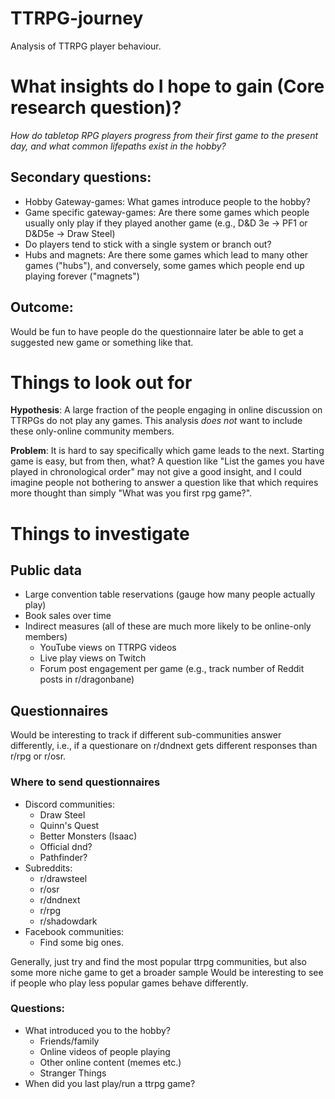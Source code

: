 # TTRPG-journey
Analysis of TTRPG player behaviour. 


# What insights do I hope to gain (Core research question)?
*How do tabletop RPG players progress from their first game to the present day, and what common lifepaths exist in the hobby?*

## Secondary questions:
- Hobby Gateway-games: What games introduce people to the hobby?
- Game specific gateway-games: Are there some games which people usually only play if they played another game (e.g., D&D 3e -> PF1 or D&D5e -> Draw Steel)
- Do players tend to stick with a single system or branch out?
- Hubs and magnets: Are there some games which lead to many other games ("hubs"), and conversely, some games which people end up playing forever ("magnets")

## Outcome:
Would be fun to have people do the questionnaire later be able to get a suggested new game or something like that.


# Things to look out for
**Hypothesis**: A large fraction of the people engaging in online discussion on TTRPGs do not play any games. 
This analysis *does not* want to include these only-online community members. 


**Problem**: It is hard to say specifically which game leads to the next. Starting game is easy, but from then, what? A question like "List the games you have played in chronological order" may not give a good insight, and I could imagine people not bothering to answer a question like that which requires more thought than simply "What was you first rpg game?". 


# Things to investigate

## Public data
- Large convention table reservations (gauge how many people actually play)
- Book sales over time 
- Indirect measures (all of these are much more likely to be online-only members) 
    - YouTube views on TTRPG videos 
    - Live play views on Twitch
    - Forum post engagement per game (e.g., track number of Reddit posts in r/dragonbane)


## Questionnaires
Would be interesting to track if different sub-communities answer differently, i.e., if a questionare on r/dndnext gets different responses than r/rpg or r/osr.

### Where to send questionnaires
- Discord communities:
    - Draw Steel
    - Quinn's Quest
    - Better Monsters (Isaac)
    - Official dnd?
    - Pathfinder?
- Subreddits:
    - r/drawsteel
    - r/osr
    - r/dndnext
    - r/rpg
    - r/shadowdark
- Facebook communities:
    - Find some big ones. 

Generally, just try and find the most popular ttrpg communities, but also some more niche game to get a broader sample
Would be interesting to see if people who play less popular games behave differently.

### Questions:
- What introduced you to the hobby?
    - Friends/family
    - Online videos of people playing
    - Other online content (memes etc.)
    - Stranger Things
- When did you last play/run a ttrpg game?





